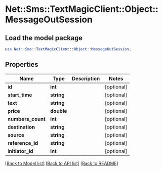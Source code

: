 # Net::Sms::TextMagicClient::Object::MessageOutSession

## Load the model package
```perl
use Net::Sms::TextMagicClient::Object::MessageOutSession;
```

## Properties
Name | Type | Description | Notes
------------ | ------------- | ------------- | -------------
**id** | **int** |  | [optional] 
**start_time** | **string** |  | [optional] 
**text** | **string** |  | [optional] 
**price** | **double** |  | [optional] 
**numbers_count** | **int** |  | [optional] 
**destination** | **string** |  | [optional] 
**source** | **string** |  | [optional] 
**reference_id** | **string** |  | [optional] 
**initiator_id** | **int** |  | [optional] 

[[Back to Model list]](../README.md#documentation-for-models) [[Back to API list]](../README.md#documentation-for-api-endpoints) [[Back to README]](../README.md)


